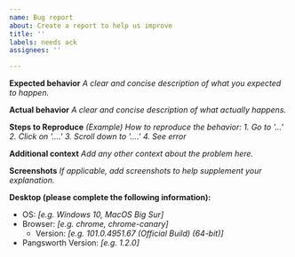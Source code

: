 ```yaml
---
name: Bug report
about: Create a report to help us improve
title: ''
labels: needs ack
assignees: ''

---
```


**Expected behavior**
*A clear and concise description of what you expected to happen.*

**Actual behavior**
*A clear and concise description of what actually happens.*

**Steps to Reproduce**
*(Example) How to reproduce the behavior:*
*1. Go to '...'*
*2. Click on '....'*
*3. Scroll down to '....'*
*4. See error*

**Additional context**
*Add any other context about the problem here.*

**Screenshots**
*If applicable, add screenshots to help supplement your explanation.*

**Desktop (please complete the following information):**
 - OS: *[e.g. Windows 10, MacOS Big Sur]*
 - Browser: *[e.g. chrome, chrome-canary]*
   - Version: *[e.g. 101.0.4951.67 (Official Build) (64-bit)]*
 - Pangsworth Version: *[e.g. 1.2.0]*
